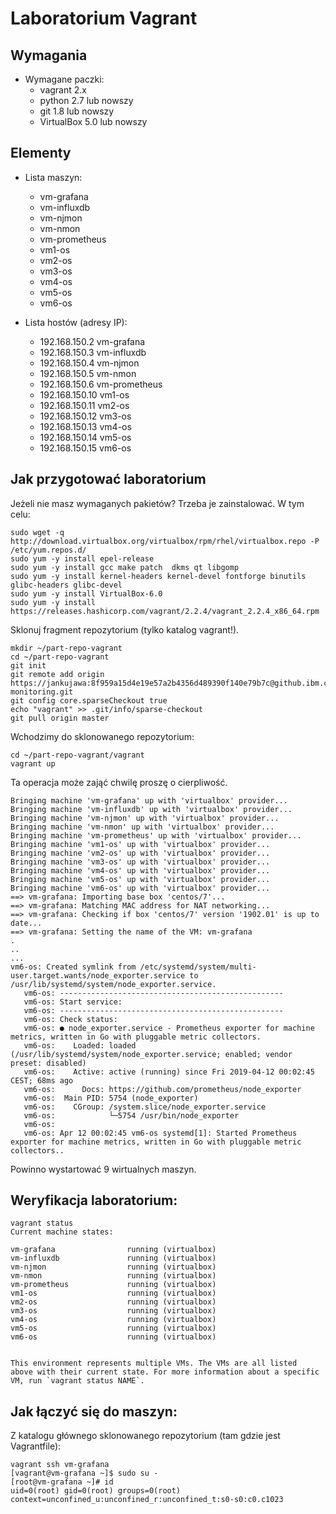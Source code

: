 # Laboratorium Vagrant

## Wymagania

+ Wymagane paczki:
  - vagrant 2.x
  - python 2.7 lub nowszy
  - git 1.8 lub nowszy
  - VirtualBox 5.0 lub nowszy

## Elementy

+ Lista maszyn:
  - vm-grafana
  - vm-influxdb
  - vm-njmon
  - vm-nmon
  - vm-prometheus
  - vm1-os
  - vm2-os
  - vm3-os
  - vm4-os
  - vm5-os
  - vm6-os

+ Lista hostów (adresy IP):
  - 192.168.150.2 vm-grafana
  - 192.168.150.3 vm-influxdb
  - 192.168.150.4 vm-njmon
  - 192.168.150.5 vm-nmon
  - 192.168.150.6 vm-prometheus
  - 192.168.150.10 vm1-os
  - 192.168.150.11 vm2-os
  - 192.168.150.12 vm3-os
  - 192.168.150.13 vm4-os
  - 192.168.150.14 vm5-os
  - 192.168.150.15 vm6-os

## Jak przygotować laboratorium

Jeżeli nie masz wymaganych pakietów? Trzeba je zainstalować. W tym celu:

```
sudo wget -q http://download.virtualbox.org/virtualbox/rpm/rhel/virtualbox.repo -P /etc/yum.repos.d/
sudo yum -y install epel-release
sudo yum -y install gcc make patch  dkms qt libgomp
sudo yum -y install kernel-headers kernel-devel fontforge binutils glibc-headers glibc-devel
sudo yum -y install VirtualBox-6.0
sudo yum -y install https://releases.hashicorp.com/vagrant/2.2.4/vagrant_2.2.4_x86_64.rpm
```


Sklonuj fragment repozytorium (tylko katalog vagrant!).
```
mkdir ~/part-repo-vagrant
cd ~/part-repo-vagrant
git init
git remote add origin https://jankujawa:8f959a15d4e19e57a2b4356d489390f140e79b7c@github.ibm.com/CRC/docker-monitoring.git
git config core.sparseCheckout true
echo "vagrant" >> .git/info/sparse-checkout
git pull origin master
```

Wchodzimy do sklonowanego repozytorium:

```
cd ~/part-repo-vagrant/vagrant
vagrant up
```

Ta operacja może zająć chwilę proszę o cierpliwość.

```
Bringing machine 'vm-grafana' up with 'virtualbox' provider...
Bringing machine 'vm-influxdb' up with 'virtualbox' provider...
Bringing machine 'vm-njmon' up with 'virtualbox' provider...
Bringing machine 'vm-nmon' up with 'virtualbox' provider...
Bringing machine 'vm-prometheus' up with 'virtualbox' provider...
Bringing machine 'vm1-os' up with 'virtualbox' provider...
Bringing machine 'vm2-os' up with 'virtualbox' provider...
Bringing machine 'vm3-os' up with 'virtualbox' provider...
Bringing machine 'vm4-os' up with 'virtualbox' provider...
Bringing machine 'vm5-os' up with 'virtualbox' provider...
Bringing machine 'vm6-os' up with 'virtualbox' provider...
==> vm-grafana: Importing base box 'centos/7'...
==> vm-grafana: Matching MAC address for NAT networking...
==> vm-grafana: Checking if box 'centos/7' version '1902.01' is up to date...
==> vm-grafana: Setting the name of the VM: vm-grafana
.
..
...
vm6-os: Created symlink from /etc/systemd/system/multi-user.target.wants/node_exporter.service to /usr/lib/systemd/system/node_exporter.service.
   vm6-os: --------------------------------------------------
   vm6-os: Start service:
   vm6-os: --------------------------------------------------
   vm6-os: Check status:
   vm6-os: ● node_exporter.service - Prometheus exporter for machine metrics, written in Go with pluggable metric collectors.
   vm6-os:    Loaded: loaded (/usr/lib/systemd/system/node_exporter.service; enabled; vendor preset: disabled)
   vm6-os:    Active: active (running) since Fri 2019-04-12 00:02:45 CEST; 68ms ago
   vm6-os:      Docs: https://github.com/prometheus/node_exporter
   vm6-os:  Main PID: 5754 (node_exporter)
   vm6-os:    CGroup: /system.slice/node_exporter.service
   vm6-os:            └─5754 /usr/bin/node_exporter
   vm6-os:
   vm6-os: Apr 12 00:02:45 vm6-os systemd[1]: Started Prometheus exporter for machine metrics, written in Go with pluggable metric collectors..
```

Powinno wystartować 9 wirtualnych maszyn.

## Weryfikacja laboratorium:
```
vagrant status
Current machine states:

vm-grafana                running (virtualbox)
vm-influxdb               running (virtualbox)
vm-njmon                  running (virtualbox)
vm-nmon                   running (virtualbox)
vm-prometheus             running (virtualbox)
vm1-os                    running (virtualbox)
vm2-os                    running (virtualbox)
vm3-os                    running (virtualbox)
vm4-os                    running (virtualbox)
vm5-os                    running (virtualbox)
vm6-os                    running (virtualbox)


This environment represents multiple VMs. The VMs are all listed
above with their current state. For more information about a specific
VM, run `vagrant status NAME`.
```

## Jak łączyć się do maszyn:
Z katalogu głównego sklonowanego repozytorium (tam gdzie jest Vagrantfile):

```
vagrant ssh vm-grafana
[vagrant@vm-grafana ~]$ sudo su -
[root@vm-grafana ~]# id
uid=0(root) gid=0(root) groups=0(root) context=unconfined_u:unconfined_r:unconfined_t:s0-s0:c0.c1023
```
